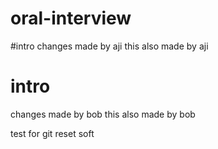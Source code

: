 # oral-interview


#intro
changes made by aji
this also made by aji

# intro
changes made by bob
this also made by bob

test for git reset soft

